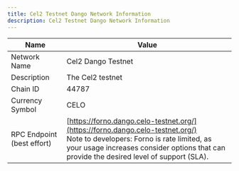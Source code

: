 ```yaml
---
title: Cel2 Testnet Dango Network Information
description: Cel2 Testnet Dango Network Information
---
```


| Name                       | Value                                                                                                                                                                                                                         |
| -------------------------- | ----------------------------------------------------------------------------------------------------------------------------------------------------------------------------------------------------------------------------- |
| Network Name               | Cel2 Dango Testnet                                                                                                                                                                                                            |
| Description                | The Cel2 testnet                                                                                                                                                                                                              |
| Chain ID                   | 44787                                                                                                                                                                                                                         |
| Currency Symbol            | CELO                                                                                                                                                                                                                          |
| RPC Endpoint (best effort) | [https://forno.dango.celo-testnet.org/](https://forno.dango.celo-testnet.org/) <br/> Note to developers: Forno is rate limited, as your usage increases consider options that can provide the desired level of support (SLA). |
